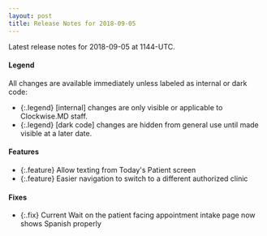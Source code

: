 ```yaml
---
layout: post
title: Release Notes for 2018-09-05
---
```


Latest release notes for 2018-09-05 at 1144-UTC.

<div class='legend' markdown='1'>

#### Legend

All changes are available immediately unless labeled as internal or dark code:

- {:.legend} [internal] changes are only visible or applicable to Clockwise.MD staff.
- {:.legend} [dark code] changes are hidden from general use until made visible at a later date.

</div>

<div class='features' markdown='1'>

#### Features

- {:.feature} Allow texting from Today's Patient screen
- {:.feature} Easier navigation to switch to a different authorized clinic

</div>

<div class='fixes' markdown='1'>

#### Fixes

- {:.fix} Current Wait on the patient facing appointment intake page now shows Spanish properly

</div>
